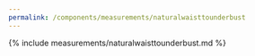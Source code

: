 ```yaml
---
permalink: /components/measurements/naturalwaisttounderbust
---
```

{% include measurements/naturalwaisttounderbust.md %}
